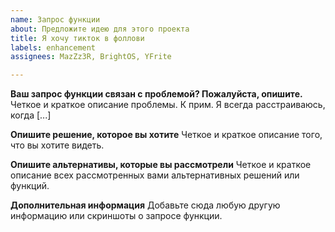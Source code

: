 ```yaml
---
name: Запрос функции
about: Предложите идею для этого проекта
title: Я хочу тикток в фоллови
labels: enhancement
assignees: MazZz3R, BrightOS, YFrite

---
```


**Ваш запрос функции связан с проблемой? Пожалуйста, опишите.**
Четкое и краткое описание проблемы. К прим. Я всегда расстраиваюсь, когда [...]

**Опишите решение, которое вы хотите**
Четкое и краткое описание того, что вы хотите видеть.

**Опишите альтернативы, которые вы рассмотрели**
Четкое и краткое описание всех рассмотренных вами альтернативных решений или функций.

**Дополнительная информация**
Добавьте сюда любую другую информацию или скриншоты о запросе функции.
